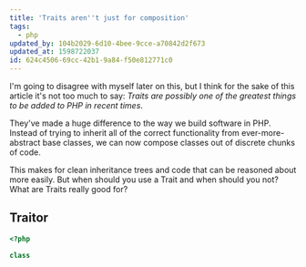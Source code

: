 ```yaml
---
title: 'Traits aren''t just for composition'
tags:
  - php
updated_by: 104b2029-6d10-4bee-9cce-a70842d2f673
updated_at: 1598722037
id: 624c4506-69cc-42b1-9a84-f50e812771c0
---
```

I'm going to disagree with myself later on this, but I think for the sake of this article it's not too much to say: _Traits are possibly one of the greatest things to be added to PHP in recent times_.

They've made a huge difference to the way we build software in PHP. Instead of trying to inherit all of the correct functionality from ever-more-abstract base classes, we can now compose classes out of discrete chunks of code.

This makes for clean inheritance trees and code that can be reasoned about more easily. But when should you use a Trait and when should you not? What are Traits really good for?

## Traitor

```php
<?php

class 
```